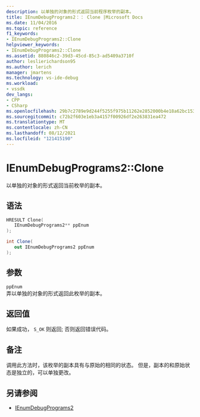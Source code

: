 ```yaml
---
description: 以单独的对象的形式返回当前程序枚举的副本。
title: IEnumDebugPrograms2：： Clone |Microsoft Docs
ms.date: 11/04/2016
ms.topic: reference
f1_keywords:
- IEnumDebugPrograms2::Clone
helpviewer_keywords:
- IEnumDebugPrograms2::Clone
ms.assetid: 880846c2-39d3-45cd-85c3-ad5409a3710f
author: leslierichardson95
ms.author: lerich
manager: jmartens
ms.technology: vs-ide-debug
ms.workload:
- vssdk
dev_langs:
- CPP
- CSharp
ms.openlocfilehash: 29b7c2789e9d244f5255f975b11262e2852000b4e18a62bc153f3aa5800777c6
ms.sourcegitcommit: c72b2f603e1eb3a4157f00926df2e263831ea472
ms.translationtype: MT
ms.contentlocale: zh-CN
ms.lasthandoff: 08/12/2021
ms.locfileid: "121415190"
---
```

# <a name="ienumdebugprograms2clone"></a>IEnumDebugPrograms2::Clone
以单独的对象的形式返回当前枚举的副本。

## <a name="syntax"></a>语法

```cpp
HRESULT Clone(
   IEnumDebugPrograms2** ppEnum
);
```

```csharp
int Clone(
   out IEnumDebugPrograms2 ppEnum
);
```

## <a name="parameters"></a>参数
`ppEnum`\
弄以单独的对象的形式返回此枚举的副本。

## <a name="return-value"></a>返回值
 如果成功， `S_OK` 则返回; 否则返回错误代码。

## <a name="remarks"></a>备注
 调用此方法时，该枚举的副本具有与原始的相同的状态。 但是，副本的和原始状态是独立的，可以单独更改。

## <a name="see-also"></a>另请参阅
- [IEnumDebugPrograms2](../../../extensibility/debugger/reference/ienumdebugprograms2.md)
